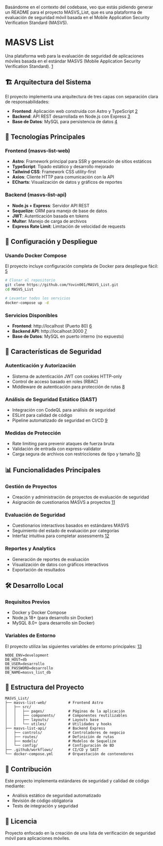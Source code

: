 Basándome en el contexto del codebase, veo que estás pidiendo generar un README para el proyecto MASVS_List, que es una plataforma de evaluación de seguridad móvil basada en el Mobile Application Security Verification Standard (MASVS). <cite/>

# MASVS List

Una plataforma web para la evaluación de seguridad de aplicaciones móviles basada en el estándar MASVS (Mobile Application Security Verification Standard). [1](#0-0) 

## 🏗️ Arquitectura del Sistema

El proyecto implementa una arquitectura de tres capas con separación clara de responsabilidades: <cite/>

- **Frontend**: Aplicación web construida con Astro y TypeScript [2](#0-1) 
- **Backend**: API REST desarrollada en Node.js con Express [3](#0-2) 
- **Base de Datos**: MySQL para persistencia de datos [4](#0-3) 

## 🚀 Tecnologías Principales

### Frontend (masvs-list-web)
- **Astro**: Framework principal para SSR y generación de sitios estáticos
- **TypeScript**: Tipado estático y desarrollo mejorado
- **Tailwind CSS**: Framework CSS utility-first
- **Axios**: Cliente HTTP para comunicación con la API
- **ECharts**: Visualización de datos y gráficos de reportes

### Backend (masvs-list-api)
- **Node.js + Express**: Servidor API REST
- **Sequelize**: ORM para manejo de base de datos
- **JWT**: Autenticación basada en tokens
- **Multer**: Manejo de carga de archivos
- **Express Rate Limit**: Limitación de velocidad de requests

## 🔧 Configuración y Despliegue

### Usando Docker Compose

El proyecto incluye configuración completa de Docker para despliegue fácil: [5](#0-4) 

```bash
# Clonar el repositorio
git clone https://github.com/Yovin001/MASVS_List.git
cd MASVS_List

# Levantar todos los servicios
docker-compose up -d
```

### Servicios Disponibles

- **Frontend**: http://localhost (Puerto 80) [6](#0-5) 
- **Backend API**: http://localhost:3000 [7](#0-6) 
- **Base de Datos**: MySQL en puerto interno (no expuesto)

## 🔐 Características de Seguridad

### Autenticación y Autorización
- Sistema de autenticación JWT con cookies HTTP-only
- Control de acceso basado en roles (RBAC)
- Middleware de autenticación para protección de rutas [8](#0-7) 

### Análisis de Seguridad Estático (SAST)
- Integración con CodeQL para análisis de seguridad
- ESLint para calidad de código
- Pipeline automatizado de seguridad en CI/CD [9](#0-8) 

### Medidas de Protección
- Rate limiting para prevenir ataques de fuerza bruta
- Validación de entrada con express-validator
- Carga segura de archivos con restricciones de tipo y tamaño [10](#0-9) 

## 📊 Funcionalidades Principales

### Gestión de Proyectos
- Creación y administración de proyectos de evaluación de seguridad
- Asignación de cuestionarios MASVS a proyectos [11](#0-10) 

### Evaluación de Seguridad
- Cuestionarios interactivos basados en estándares MASVS
- Seguimiento del estado de evaluación por categorías
- Interfaz intuitiva para completar assessments [12](#0-11) 

### Reportes y Analytics
- Generación de reportes de evaluación
- Visualización de datos con gráficos interactivos
- Exportación de resultados

## 🛠️ Desarrollo Local

### Requisitos Previos
- Docker y Docker Compose
- Node.js 18+ (para desarrollo sin Docker)
- MySQL 8.0+ (para desarrollo sin Docker)

### Variables de Entorno
El proyecto utiliza las siguientes variables de entorno principales: [13](#0-12) 

```env
NODE_ENV=development
DB_HOST=db
DB_USER=desarrollo
DB_PASSWORD=desarrollo
DB_NAME=masvs_list_db
```

## 📝 Estructura del Proyecto

```
MASVS_List/
├── masvs-list-web/          # Frontend Astro
│   ├── src/
│   │   ├── pages/           # Páginas de la aplicación
│   │   ├── components/      # Componentes reutilizables
│   │   ├── layouts/         # Layouts base
│   │   └── utiles/          # Utilidades y hooks
├── masvs-list-api/          # Backend Express
│   ├── controls/            # Controladores de negocio
│   ├── routes/              # Definición de rutas
│   ├── models/              # Modelos de Sequelize
│   └── config/              # Configuración de BD
├── .github/workflows/       # CI/CD y SAST
└── docker-compose.yml       # Orquestación de contenedores
```

## 🤝 Contribución

Este proyecto implementa estándares de seguridad y calidad de código mediante:
- Análisis estático de seguridad automatizado
- Revisión de código obligatoria
- Tests de integración y seguridad

## 📄 Licencia

Proyecto enfocado en la creación de una lista de verificación de seguridad móvil para aplicaciones móviles.


